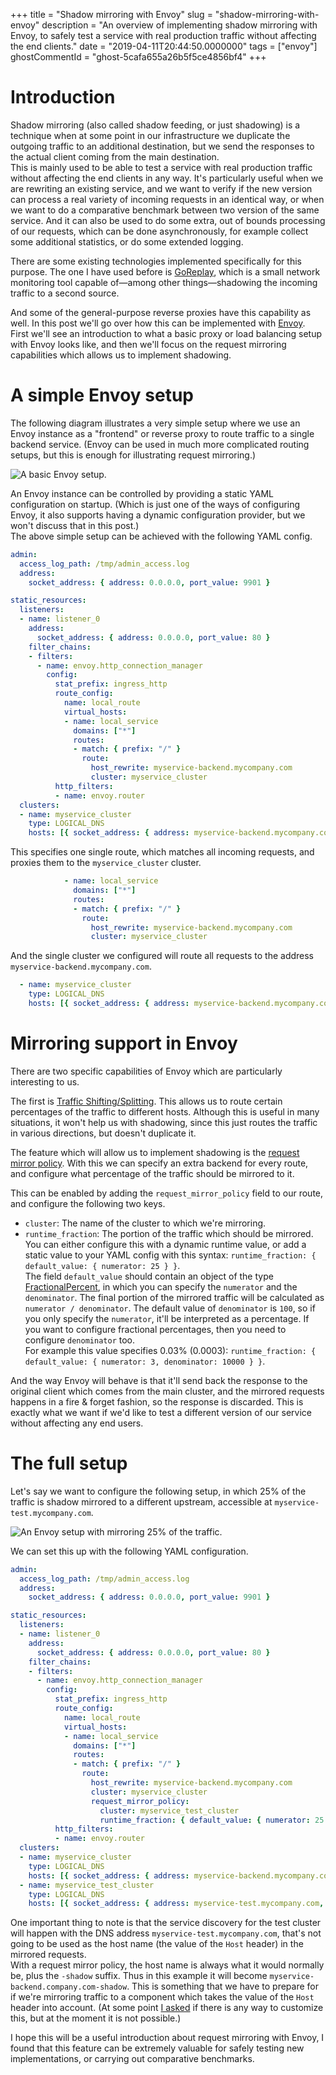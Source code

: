 +++
title = "Shadow mirroring with Envoy"
slug = "shadow-mirroring-with-envoy"
description = "An overview of implementing shadow mirroring with Envoy, to safely test a service with real production traffic without affecting the end clients."
date = "2019-04-11T20:44:50.0000000"
tags = ["envoy"]
ghostCommentId = "ghost-5cafa655a26b5f5ce4856bf4"
+++

# Introduction

Shadow mirroring (also called shadow feeding, or just shadowing) is a technique when at some point in our infrastructure we duplicate the outgoing traffic to an additional destination, but we send the responses to the actual client coming from the main destination.  
This is mainly used to be able to test a service with real production traffic without affecting the end clients in any way. It's particularly useful when we are rewriting an existing service, and we want to verify if the new version can process a real variety of incoming requests in an identical way, or when we want to do a comparative benchmark between two version of the same service. And it can also be used to do some extra, out of bounds processing of our requests, which can be done asynchronously, for example collect some additional statistics, or do some extended logging.

There are some existing technologies implemented specifically for this purpose. The one I have used before is [GoReplay](https://github.com/buger/goreplay), which is a small network monitoring tool capable of—among other things—shadowing the incoming traffic to a second source.

And some of the general-purpose reverse proxies have this capability as well. In this post we'll go over how this can be implemented with [Envoy](https://www.envoyproxy.io/). First we'll see an introduction to what a basic proxy or load balancing setup with Envoy looks like, and then we'll focus on the request mirroring capabilities which allows us to implement shadowing.

# A simple Envoy setup

The following diagram illustrates a very simple setup where we use an Envoy instance as a "frontend" or reverse proxy to route traffic to a single backend service. (Envoy can be used in much more complicated routing setups, but this is enough for illustrating request mirroring.)

![A basic Envoy setup.](/images/2019/04/envoy-simple-setup.png)

An Envoy instance can be controlled by providing a static YAML configuration on startup. (Which is just one of the ways of configuring Envoy, it also supports having a dynamic configuration provider, but we won't discuss that in this post.)  
The above simple setup can be achieved with the following YAML config.

```yaml
admin:
  access_log_path: /tmp/admin_access.log
  address:
    socket_address: { address: 0.0.0.0, port_value: 9901 }

static_resources:
  listeners:
  - name: listener_0
    address:
      socket_address: { address: 0.0.0.0, port_value: 80 }
    filter_chains:
    - filters:
      - name: envoy.http_connection_manager
        config:
          stat_prefix: ingress_http
          route_config:
            name: local_route
            virtual_hosts:
            - name: local_service
              domains: ["*"]
              routes:
              - match: { prefix: "/" }
                route:
                  host_rewrite: myservice-backend.mycompany.com
                  cluster: myservice_cluster
          http_filters:
          - name: envoy.router
  clusters:
  - name: myservice_cluster
    type: LOGICAL_DNS
    hosts: [{ socket_address: { address: myservice-backend.mycompany.com, port_value: 80 }}]
```

This specifies one single route, which matches all incoming requests, and proxies them to the `myservice_cluster` cluster.

```yaml
            - name: local_service
              domains: ["*"]
              routes:
              - match: { prefix: "/" }
                route:
                  host_rewrite: myservice-backend.mycompany.com
                  cluster: myservice_cluster
```

And the single cluster we configured will route all requests to the address `myservice-backend.mycompany.com`.

```yaml
  - name: myservice_cluster
    type: LOGICAL_DNS
    hosts: [{ socket_address: { address: myservice-backend.mycompany.com, port_value: 80 }}]
```

# Mirroring support in Envoy

There are two specific capabilities of Envoy which are particularly interesting to us.

The first is [Traffic Shifting/Splitting](https://www.envoyproxy.io/docs/envoy/latest/configuration/http_conn_man/traffic_splitting). This allows us to route certain percentages of the traffic to different hosts. Although this is useful in many situations, it won't help us with shadowing, since this just routes the traffic in various directions, but doesn't duplicate it.

The feature which will allow us to implement shadowing is the [request mirror policy](https://www.envoyproxy.io/docs/envoy/latest/api-v2/api/v2/route/route.proto#route-routeaction-requestmirrorpolicy). With this we can specify an extra backend for every route, and configure what percentage of the traffic should be mirrored to it.

This can be enabled by adding the `request_mirror_policy` field to our route, and configure the following two keys.

 - `cluster`: The name of the cluster to which we're mirroring.
 - `runtime_fraction`: The portion of the traffic which should be mirrored. You can either configure this with a dynamic runtime value, or add a static value to your YAML config with this syntax: `runtime_fraction: { default_value: { numerator: 25 } }`.  
 The field `default_value` should contain an object of the type [FractionalPercent](https://www.envoyproxy.io/docs/envoy/latest/api-v2/type/percent.proto#envoy-api-msg-type-fractionalpercent), in which you can specify the `numerator` and the `denominator`. The final portion of the mirrored traffic will be calculated as `numerator / denominator`. The default value of `denominator` is `100`, so if you only specify the `numerator`, it'll be interpreted as a percentage. If you want to configure fractional percentages, then you need to configure `denominator` too.  
 For example this value specifies 0.03% (0.0003): `runtime_fraction: { default_value: { numerator: 3, denominator: 10000 } }`.

And the way Envoy will behave is that it'll send back the response to the original client which comes from the main cluster, and the mirrored requests happens in a fire & forget fashion, so the response is discarded. This is exactly what we want if we'd like to test a different version of our service without affecting any end users.

# The full setup

Let's say we want to configure the following setup, in which 25% of the traffic is shadow mirrored to a different upstream, accessible at `myservice-test.mycompany.com`.

![An Envoy setup with mirroring 25% of the traffic.](/images/2019/04/envoy-mirror-setup.png)

We can set this up with the following YAML configuration.

```yaml
admin:
  access_log_path: /tmp/admin_access.log
  address:
    socket_address: { address: 0.0.0.0, port_value: 9901 }

static_resources:
  listeners:
  - name: listener_0
    address:
      socket_address: { address: 0.0.0.0, port_value: 80 }
    filter_chains:
    - filters:
      - name: envoy.http_connection_manager
        config:
          stat_prefix: ingress_http
          route_config:
            name: local_route
            virtual_hosts:
            - name: local_service
              domains: ["*"]
              routes:
              - match: { prefix: "/" }
                route:
                  host_rewrite: myservice-backend.mycompany.com
                  cluster: myservice_cluster
                  request_mirror_policy:
                    cluster: myservice_test_cluster
                    runtime_fraction: { default_value: { numerator: 25 } }
          http_filters:
          - name: envoy.router
  clusters:
  - name: myservice_cluster
    type: LOGICAL_DNS
    hosts: [{ socket_address: { address: myservice-backend.mycompany.com, port_value: 80 }}]
  - name: myservice_test_cluster
    type: LOGICAL_DNS
    hosts: [{ socket_address: { address: myservice-test.mycompany.com, port_value: 80 }}]
```

One important thing to note is that the service discovery for the test cluster will happen with the DNS address `myservice-test.mycompany.com`, that's not going to be used as the host name (the value of the `Host` header) in the mirrored requests.  
With a request mirror policy, the host name is always what it would normally be, plus the `-shadow` suffix. Thus in this example it will become `myservice-backend.company.com-shadow`. This is something that we have to prepare for if we're mirroring traffic to a component which takes the value of the `Host` header into account. (At some point [I asked](https://groups.google.com/forum/#!topic/envoy-users/sroT9ecsCDY) if there is any way to customize this, but at the moment it is not possible.)

I hope this will be a useful introduction about request mirroring with Envoy, I found that this feature can be extremely valuable for safely testing new implementations, or carrying out comparative benchmarks.
